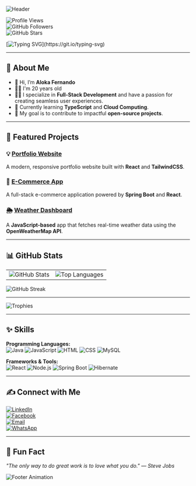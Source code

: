 ![Header](https://via.placeholder.com/1200x100?text=Welcome+to+My+GitHub+Profile)

![Profile Views](https://komarev.com/ghpvc/?username=Alokafernando&label=Profile%20Views&color=0e75b6&style=flat)  
![GitHub Followers](https://img.shields.io/github/followers/Alokafernando?label=Followers&style=social)  
![GitHub Stars](https://img.shields.io/github/stars/Alokafernando?label=Total%20Stars&style=social)

[![Typing SVG](https://readme-typing-svg.demolab.com?font=Fira+Code&size=22&pause=1000&color=F4A261&center=true&vCenter=true&width=435&lines=Hey,+I'm+Aloka+Fernando;A+Full-Stack+Developer;Follow+Me+For+Cool+Projects!)](https://git.io/typing-svg)

---

## 🌈 About Me

- 👋 Hi, I’m **Aloka Fernando**
- 👦🏻 I'm 20 years old
- 👨‍💻 I specialize in **Full-Stack Development** and have a passion for creating seamless user experiences.
- 🌱 Currently learning **TypeScript** and **Cloud Computing**.
- 🎯 My goal is to contribute to impactful **open-source projects**.

---

## 🚀 Featured Projects

### 💡 [Portfolio Website](https://alokafernando.dev)  
A modern, responsive portfolio website built with **React** and **TailwindCSS**.  

### 🛒 [E-Commerce App](https://github.com/Alokafernando/e-commerce-app)  
A full-stack e-commerce application powered by **Spring Boot** and **React**.

### 🌦 [Weather Dashboard](https://github.com/Alokafernando/weather-dashboard)  
A **JavaScript-based** app that fetches real-time weather data using the **OpenWeatherMap API**.

---

## 📊 GitHub Stats

<table>
<tr>
  <td>
    <img src="https://github-readme-stats.vercel.app/api?username=Alokafernando&show_icons=true&theme=radical" alt="GitHub Stats">
  </td>
  <td>
    <img src="https://github-readme-stats.vercel.app/api/top-langs/?username=Alokafernando&layout=compact&theme=radical" alt="Top Languages">
  </td>
</tr>
</table>

![GitHub Streak](https://github-readme-streak-stats.herokuapp.com/?user=Alokafernando&theme=radical)

---

![Trophies](https://github-profile-trophy.vercel.app/?username=Alokafernando&theme=radical&no-frame=true&column=8)

---

## ✨ Skills

**Programming Languages:**  
![Java](https://img.shields.io/badge/Java-007396?style=flat-square&logo=java&logoColor=white) ![JavaScript](https://img.shields.io/badge/JavaScript-F7DF1E?style=flat-square&logo=javascript&logoColor=black) ![HTML](https://img.shields.io/badge/HTML-E34F26?style=flat-square&logo=html5&logoColor=white) ![CSS](https://img.shields.io/badge/CSS-1572B6?style=flat-square&logo=css3&logoColor=white) ![MySQL](https://img.shields.io/badge/MySQL-4479A1?style=flat-square&logo=mysql&logoColor=white)

**Frameworks & Tools:**  
![React](https://img.shields.io/badge/React-61DAFB?style=flat-square&logo=react&logoColor=black) ![Node.js](https://img.shields.io/badge/Node.js-339933?style=flat-square&logo=node.js&logoColor=white) ![Spring Boot](https://img.shields.io/badge/Spring%20Boot-6DB33F?style=flat-square&logo=spring-boot&logoColor=white) ![Hibernate](https://img.shields.io/badge/Hibernate-59666C?style=flat-square&logo=hibernate&logoColor=white)

---

## ✍️ Connect with Me

[![LinkedIn](https://img.shields.io/badge/LinkedIn-0077B5?style=for-the-badge&logo=linkedin&logoColor=white)](https://www.linkedin.com/in/buddhika-fernando-73606131a)  
[![Facebook](https://img.shields.io/badge/Facebook-1877F2?style=for-the-badge&logo=facebook&logoColor=white)](https://www.facebook.com/profile.php?id=100075289392697)  
[![Email](https://img.shields.io/badge/Email-D14836?style=for-the-badge&logo=gmail&logoColor=white)](mailto:buddhikafernando19@gmail.com)  
[![WhatsApp](https://img.shields.io/badge/WhatsApp-25D366?style=for-the-badge&logo=whatsapp&logoColor=white)](https://wa.me/94764267067)

---

## 🌟 Fun Fact

*"The only way to do great work is to love what you do." — Steve Jobs*

![Footer Animation](https://via.placeholder.com/1200x200?text=Thank+You+for+Visiting!)
